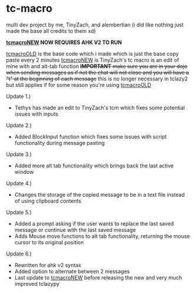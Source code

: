 # tc-macro
multi dev project by me, TinyZach, and alembertian
(i did like nothing just made the base all credits to them xd)


**[tcmacroNEW](https://github.com/WhyIsEveryUsernameIsAlreadyTaken/tc-macro/blob/main/tclazy2.ahk) NOW REQUIRES AHK V2 TO RUN**

[tcmacroOLD](https://github.com/WhyIsEveryUsernameIsAlreadyTaken/tc-macro/blob/main/tc%20macro.ahk) is the base code which i made which is just the base copy paste every 2 minutes 
[tcmacroNEW](https://github.com/WhyIsEveryUsernameIsAlreadyTaken/tc-macro/blob/main/tclazy2.ahk) is TinyZach's tc macro is an edit of mine with and alt-tab function
~~**IMPORTANT**
make sure you are in your dojo when sending messages as if not the chat will not close and you will have a "t" at the beginning of each message~~
this is no longer necessary in tclazy2 but still applies if for some reason you're using [tcmacroOLD](https://github.com/WhyIsEveryUsernameIsAlreadyTaken/tc-macro/blob/main/tc%20macro.ahk)

Update 1.) 
- Tethys has made an edit to TinyZach's tcm which fixes some potential issues with inputs

Update 2.) 
- Added BlockInput function which fixes some issues with script functionality during message pasting

Update 3.)
- Added more alt tab functionality which brings back the last active window

Update 4.)
- Changes the storage of the copied message to be in a text file instead of using clipboard contents

Update 5.)
- Added a prompt asking if the user wants to replace the last saved message or continue with the last saved message
- Adds Mouse move functions to alt tab functionality, returning the mouse cursor to its original position

Update 6.)
- Rewritten for ahk v2 syntax
- Added option to alternate between 2 messages
- Last update to [tcmacroNEW](https://github.com/WhyIsEveryUsernameIsAlreadyTaken/tc-macro/blob/main/tclazy2.ahk) before releasing the new and very much improved tclazypy
